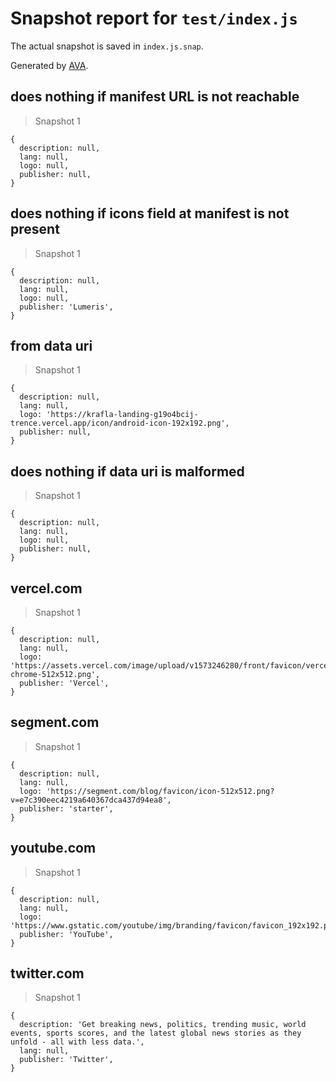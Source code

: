 # Snapshot report for `test/index.js`

The actual snapshot is saved in `index.js.snap`.

Generated by [AVA](https://avajs.dev).

## does nothing if manifest URL is not reachable

> Snapshot 1

    {
      description: null,
      lang: null,
      logo: null,
      publisher: null,
    }

## does nothing if icons field at manifest is not present

> Snapshot 1

    {
      description: null,
      lang: null,
      logo: null,
      publisher: 'Lumeris',
    }

## from data uri

> Snapshot 1

    {
      description: null,
      lang: null,
      logo: 'https://krafla-landing-g19o4bcij-trence.vercel.app/icon/android-icon-192x192.png',
      publisher: null,
    }

## does nothing if data uri is malformed

> Snapshot 1

    {
      description: null,
      lang: null,
      logo: null,
      publisher: null,
    }

## vercel.com

> Snapshot 1

    {
      description: null,
      lang: null,
      logo: 'https://assets.vercel.com/image/upload/v1573246280/front/favicon/vercel/android-chrome-512x512.png',
      publisher: 'Vercel',
    }

## segment.com

> Snapshot 1

    {
      description: null,
      lang: null,
      logo: 'https://segment.com/blog/favicon/icon-512x512.png?v=e7c390eec4219a640367dca437d94ea8',
      publisher: 'starter',
    }

## youtube.com

> Snapshot 1

    {
      description: null,
      lang: null,
      logo: 'https://www.gstatic.com/youtube/img/branding/favicon/favicon_192x192.png',
      publisher: 'YouTube',
    }

## twitter.com

> Snapshot 1

    {
      description: 'Get breaking news, politics, trending music, world events, sports scores, and the latest global news stories as they unfold - all with less data.',
      lang: null,
      publisher: 'Twitter',
    }
